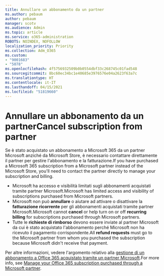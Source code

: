 ```yaml
---
title: Annullare un abbonamento da un partner
ms.author: pebaum
author: pebaum
manager: scotv
ms.audience: Admin
ms.topic: article
ms.service: o365-administration
ROBOTS: NOINDEX, NOFOLLOW
localization_priority: Priority
ms.collection: Adm_O365
ms.custom:
- "9001683"
- "5078"
ms.openlocfilehash: 4f5756932509b0b0554dbf33c268745c01fad548
ms.sourcegitcommit: 8bc60ec34bc1e40685e3976576e04a2623f63a7c
ms.translationtype: HT
ms.contentlocale: it-IT
ms.lasthandoff: 04/15/2021
ms.locfileid: "51819660"
---
```

# <a name="cancel-subscription-from-partner"></a><span data-ttu-id="786b7-102">Annullare un abbonamento da un partner</span><span class="sxs-lookup"><span data-stu-id="786b7-102">Cancel subscription from partner</span></span>

<span data-ttu-id="786b7-103">Se è stato acquistato un abbonamento a Microsoft 365 da un partner Microsoft anziché da Microsoft Store, è necessario contattare direttamente il partner per gestire l'abbonamento e la fatturazione.</span><span class="sxs-lookup"><span data-stu-id="786b7-103">If you have purchased a Microsoft 365 subscription from a Microsoft partner instead of the Microsoft Store, you'll need to contact the partner directly to manage your subscription and billing.</span></span>

- <span data-ttu-id="786b7-104">Microsoft ha accesso e visibilità limitati sugli abbonamenti acquistati tramite partner Microsoft.</span><span class="sxs-lookup"><span data-stu-id="786b7-104">Microsoft has limited access and visibility of subscriptions purchased from Microsoft partners.</span></span> 
- <span data-ttu-id="786b7-105">Microsoft non può **annullare** o aiutare ad attivare o disattivare la **fatturazione ricorrente** per gli abbonamenti acquistati tramite partner Microsoft.</span><span class="sxs-lookup"><span data-stu-id="786b7-105">Microsoft cannot **cancel** or help turn on or off **recurring billing** for subscriptions purchased through Microsoft partners.</span></span> 
- <span data-ttu-id="786b7-106">Tutte le **richieste di rimborso** devono essere inviate al partner Microsoft da cui è stato acquistato l'abbonamento perché Microsoft non ha ricevuto il pagamento corrispondente.</span><span class="sxs-lookup"><span data-stu-id="786b7-106">All **refund requests** must go to the Microsoft partner from whom you purchased the subscription because Microsoft didn't receive that payment.</span></span> 

<span data-ttu-id="786b7-107">Per altre informazioni, vedere l'argomento relativo alla [gestione di un abbonamento a Office 365 acquistato tramite un partner Microsoft](https://support.microsoft.com/help/4230739/microsoft-account-manage-office-365-subscription-from-third-party).</span><span class="sxs-lookup"><span data-stu-id="786b7-107">For more info, see [Manage your Office 365 subscription purchased through a Microsoft partner](https://support.microsoft.com/help/4230739/microsoft-account-manage-office-365-subscription-from-third-party).</span></span> 
